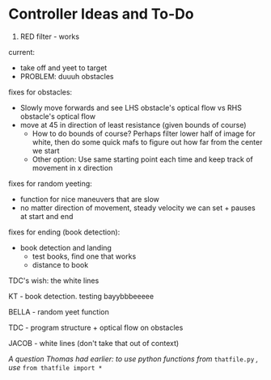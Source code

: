 # Controller Ideas and To-Do

1. RED filter - works

current:
- take off and yeet to target
- PROBLEM: duuuh obstacles

fixes for obstacles:
- Slowly move forwards and see LHS obstacle's optical flow vs RHS obstacle's optical flow
- move at 45 in direction of least resistance (given bounds of course)
    - How to do bounds of course? Perhaps filter lower half of image for white, then do some quick mafs to figure out how far from the center we start 
    - Other option: Use same starting point each time and keep
    track of movement in x direction

fixes for random yeeting:
- function for nice maneuvers that are slow
- no matter direction of movement, steady velocity we can set + pauses at start and end

fixes for ending (book detection):
- book detection and landing
    - test books, find one that works
    - distance to book


TDC's wish:
the white lines


KT - book detection. testing bayybbbeeeee

BELLA - random yeet function

TDC - program structure + optical flow on obstacles

JACOB - white lines (don't take that out of context)

*A question Thomas had earlier: to use python functions from* `thatfile.py` *, use* `from thatfile import *`